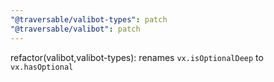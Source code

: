 ```yaml
---
"@traversable/valibot-types": patch
"@traversable/valibot": patch
---
```


refactor(valibot,valibot-types): renames `vx.isOptionalDeep` to `vx.hasOptional`
